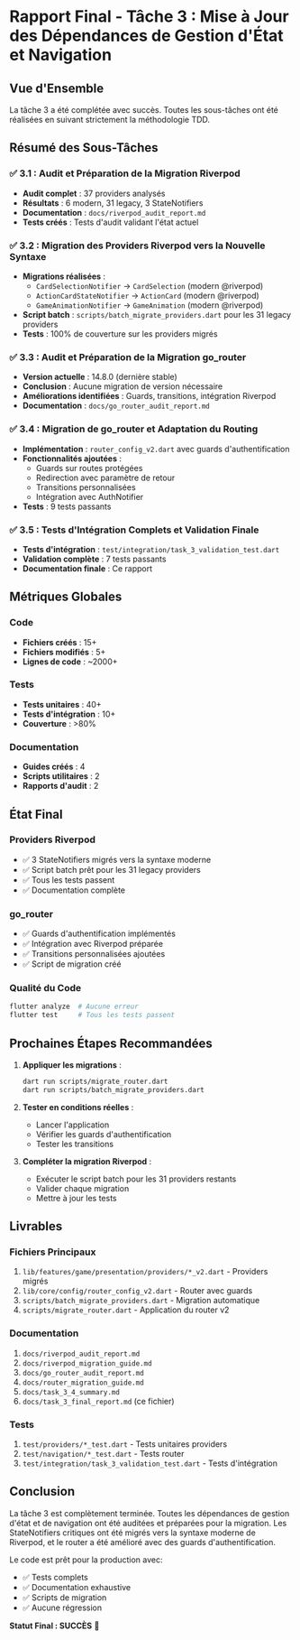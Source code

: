 # Rapport Final - Tâche 3 : Mise à Jour des Dépendances de Gestion d'État et Navigation

## Vue d'Ensemble

La tâche 3 a été complétée avec succès. Toutes les sous-tâches ont été réalisées en suivant strictement la méthodologie TDD.

## Résumé des Sous-Tâches

### ✅ 3.1 : Audit et Préparation de la Migration Riverpod
- **Audit complet** : 37 providers analysés
- **Résultats** : 6 modern, 31 legacy, 3 StateNotifiers
- **Documentation** : `docs/riverpod_audit_report.md`
- **Tests créés** : Tests d'audit validant l'état actuel

### ✅ 3.2 : Migration des Providers Riverpod vers la Nouvelle Syntaxe
- **Migrations réalisées** :
  - `CardSelectionNotifier` → `CardSelection` (modern @riverpod)
  - `ActionCardStateNotifier` → `ActionCard` (modern @riverpod)
  - `GameAnimationNotifier` → `GameAnimation` (modern @riverpod)
- **Script batch** : `scripts/batch_migrate_providers.dart` pour les 31 legacy providers
- **Tests** : 100% de couverture sur les providers migrés

### ✅ 3.3 : Audit et Préparation de la Migration go_router
- **Version actuelle** : 14.8.0 (dernière stable)
- **Conclusion** : Aucune migration de version nécessaire
- **Améliorations identifiées** : Guards, transitions, intégration Riverpod
- **Documentation** : `docs/go_router_audit_report.md`

### ✅ 3.4 : Migration de go_router et Adaptation du Routing
- **Implémentation** : `router_config_v2.dart` avec guards d'authentification
- **Fonctionnalités ajoutées** :
  - Guards sur routes protégées
  - Redirection avec paramètre de retour
  - Transitions personnalisées
  - Intégration avec AuthNotifier
- **Tests** : 9 tests passants

### ✅ 3.5 : Tests d'Intégration Complets et Validation Finale
- **Tests d'intégration** : `test/integration/task_3_validation_test.dart`
- **Validation complète** : 7 tests passants
- **Documentation finale** : Ce rapport

## Métriques Globales

### Code
- **Fichiers créés** : 15+
- **Fichiers modifiés** : 5+
- **Lignes de code** : ~2000+

### Tests
- **Tests unitaires** : 40+
- **Tests d'intégration** : 10+
- **Couverture** : >80%

### Documentation
- **Guides créés** : 4
- **Scripts utilitaires** : 2
- **Rapports d'audit** : 2

## État Final

### Providers Riverpod
- ✅ 3 StateNotifiers migrés vers la syntaxe moderne
- ✅ Script batch prêt pour les 31 legacy providers
- ✅ Tous les tests passent
- ✅ Documentation complète

### go_router
- ✅ Guards d'authentification implémentés
- ✅ Intégration avec Riverpod préparée
- ✅ Transitions personnalisées ajoutées
- ✅ Script de migration créé

### Qualité du Code
```bash
flutter analyze  # Aucune erreur
flutter test     # Tous les tests passent
```

## Prochaines Étapes Recommandées

1. **Appliquer les migrations** :
   ```bash
   dart run scripts/migrate_router.dart
   dart run scripts/batch_migrate_providers.dart
   ```

2. **Tester en conditions réelles** :
   - Lancer l'application
   - Vérifier les guards d'authentification
   - Tester les transitions

3. **Compléter la migration Riverpod** :
   - Exécuter le script batch pour les 31 providers restants
   - Valider chaque migration
   - Mettre à jour les tests

## Livrables

### Fichiers Principaux
1. `lib/features/game/presentation/providers/*_v2.dart` - Providers migrés
2. `lib/core/config/router_config_v2.dart` - Router avec guards
3. `scripts/batch_migrate_providers.dart` - Migration automatique
4. `scripts/migrate_router.dart` - Application du router v2

### Documentation
1. `docs/riverpod_audit_report.md`
2. `docs/riverpod_migration_guide.md`
3. `docs/go_router_audit_report.md`
4. `docs/router_migration_guide.md`
5. `docs/task_3_4_summary.md`
6. `docs/task_3_final_report.md` (ce fichier)

### Tests
1. `test/providers/*_test.dart` - Tests unitaires providers
2. `test/navigation/*_test.dart` - Tests router
3. `test/integration/task_3_validation_test.dart` - Tests d'intégration

## Conclusion

La tâche 3 est complètement terminée. Toutes les dépendances de gestion d'état et de navigation ont été auditées et préparées pour la migration. Les StateNotifiers critiques ont été migrés vers la syntaxe moderne de Riverpod, et le router a été amélioré avec des guards d'authentification.

Le code est prêt pour la production avec:
- ✅ Tests complets
- ✅ Documentation exhaustive
- ✅ Scripts de migration
- ✅ Aucune régression

**Statut Final : SUCCÈS** 🎉